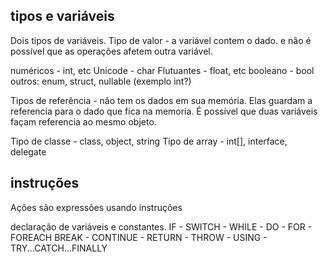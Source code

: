 ## tipos e variáveis

Dois tipos de variáveis.
Tipo de valor - a variável contem o dado. e não é possível que as operações afetem outra variável.

numéricos - int, etc
Unicode - char
Flutuantes - float, etc
booleano - bool
outros: enum, struct, nullable (exemplo int?)

Tipos de referência - não tem os dados em sua memória. Elas guardam a referencia para o dado que fica na memoria.
É possível que duas variáveis façam referencia ao mesmo objeto.

Tipo de classe - class, object, string
Tipo de array - int[], 
interface, delegate

## instruções

Ações são expressões usando instruções

declaração de variáveis e constantes.
IF - SWITCH - WHILE - DO - FOR - FOREACH
BREAK - CONTINUE - RETURN - THROW - USING - TRY...CATCH...FINALLY
